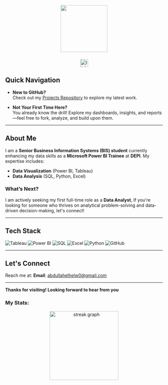 <div align="center">
  <img height="150" src="https://media.giphy.com/media/v1.Y2lkPTc5MGI3NjExb3lnMDd1M3M1czh6ODM1YW54amhmMWI4ZGk4bzYwZ3YwcDdueHA3aSZlcD12MV9naWZzX3NlYXJjaCZjdD1n/xTiIzJSKB4l7xTouE8/giphy.gif" />
</div>

###

<div align="center">
  <a href="https://www.linkedin.com/in/abdullah-mohammed-b120001a0/" target="_blank">
    <img src="https://img.shields.io/static/v1?message=LinkedIn&logo=linkedin&label=&color=0077B5&logoColor=white&labelColor=&style=for-the-badge" height="25" alt="linkedin logo"  />
  </a>
</div>

###


## Quick Navigation

- **New to GitHub?**  
  Check out my [Projects Repository](https://github.com/abdullah-manga?tab=repositories) to explore my latest work.

- **Not Your First Time Here?**  
  You already know the drill! Explore my dashboards, insights, and reports—feel free to fork, analyze, and build upon them.


---

## About Me

I am a **Senior Business Information Systems (BIS) student** currently enhancing my data skills as a **Microsoft Power BI Trainee** at **DEPI**. My expertise includes:

- **Data Visualization** (Power BI, Tableau)
- **Data Analysis** (SQL, Python, Excel)



### What’s Next?
I am actively seeking my first full-time role as a **Data Analyst**, If you're looking for someone who thrives on analytical problem-solving and data-driven decision-making, let's connect!

---

## Tech Stack  
![Tableau](https://img.shields.io/badge/Tableau-E97627?style=for-the-badge&logo=tableau&logoColor=white)
![Power BI](https://img.shields.io/badge/Power_BI-F2C811?style=for-the-badge&logo=powerbi&logoColor=black)
![SQL](https://img.shields.io/badge/SQL-4479A1?style=for-the-badge&logo=postgresql&logoColor=white)
![Excel](https://img.shields.io/badge/Excel-217346?style=for-the-badge&logo=microsoftexcel&logoColor=white)
![Python](https://img.shields.io/badge/Python-3776AB?style=for-the-badge&logo=python&logoColor=white)
![GitHub](https://img.shields.io/badge/GitHub-181717?style=for-the-badge&logo=github&logoColor=white)

---

## Let's Connect

Reach me at:
**Email**: abdullahelhelw0@gmail.com 

---

**Thanks for visiting! Looking forward to hear from you**

<h3 align="left"> My Stats:</h3>

<div align="center">
  <img src="https://streak-stats.demolab.com?user=abdullah-manga&locale=en&mode=daily&theme=dark&hide_border=false&border_radius=5&order=3" height="220" alt="streak graph"  />
</div>

